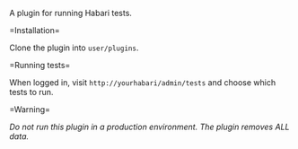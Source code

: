 A plugin for running Habari tests.

=Installation=

Clone the plugin into `user/plugins`.

=Running tests=

When logged in, visit `http://yourhabari/admin/tests` and choose which tests to run.

=Warning=

*Do not run this plugin in a production environment. The plugin removes ALL data.*

